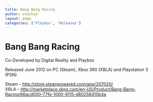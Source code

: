 ```yaml
---
title: Bang Bang Racing
author: stuckie
layout: page
categories: ['Playbox', 'Releases']
---
```

# Bang Bang Racing

Co-Developed by Digital Reality and Playbox

Released June 2012 on PC (Steam), Xbox 360 (XBLA) and Playstation 3 (PSN)

Steam &#8211; <http://store.steampowered.com/app/207020/>  
XBLA &#8211; <http://marketplace.xbox.com/en-US/Product/Bang-Bang-Racing/66acd000-77fe-1000-9115-d80258410b4a>